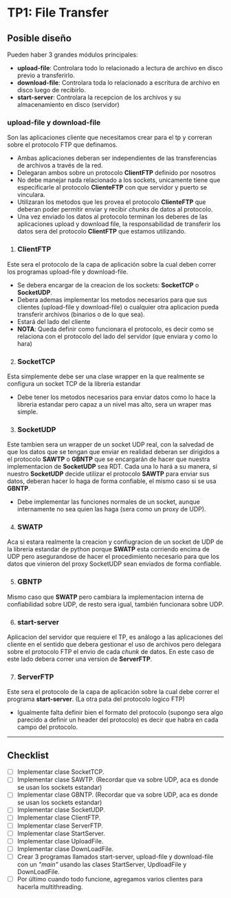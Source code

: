 # TP1: File Transfer #

## Posible diseño ##

Pueden haber 3 grandes módulos principales:
- **upload-file**: Controlara todo lo relacionado a lectura de archivo en disco previo a transferirlo.
- **download-file**: Controlara toda lo relacionado a escritura de archivo en disco luego de recibirlo.
- **start-server**: Controlara la recepcion de los archivos y su almacenamiento en disco (servidor)

### upload-file y download-file ###
Son las aplicaciones cliente que necesitamos crear para el tp y correran sobre el protocolo FTP que definamos.

- Ambas aplicaciones deberan ser independientes de las transferencias de archivos a través de la red.
- Delegaran ambos sobre un protocolo **ClientFTP** definido por nosotros
- No debe manejar nada relacionado a los sockets, unicamente tiene que especificarle al protocolo **ClienteFTP** con que servidor y puerto se vinculara.
- Utilizaran los metodos que les provea el protocolo **ClienteFTP** que deberan poder permitir enviar y recibir *chunks* de datos al protocolo.
- Una vez enviado los datos al protocolo terminan los deberes de las aplicaciones upload y download file, la responsabilidad de transferir los datos sera del protocolo **ClientFTP** que estamos utilizando.

1. ### ClientFTP ####
Este sera el protocolo de la capa de aplicación sobre la cual deben correr los programas upload-file y download-file.

- Se debera encargar de la creacion de los sockets: **SocketTCP** o **SocketUDP**.
- Debera ademas implementar los metodos necesarios para que sus clientes (upload-file y download-file) o cualquier otra aplicacion pueda transferir archivos (binarios o de lo que sea).
- Estará del lado del cliente
- **NOTA**: Queda definir como funcionara el protocolo, es decir como se relaciona con el protocolo del lado del servidor (que enviara y como lo hara)

2. ### SocketTCP ###
Esta simplemente debe ser una clase wrapper en la que realmente se configura un socket TCP de la libreria estandar

- Debe tener los metodos necesarios para enviar datos como lo hace la libreria estandar pero capaz a un nivel mas alto, sera un wraper mas simple.

3. ### SocketUDP ###
Este tambien sera un wrapper de un socket UDP real, con la salvedad de que los datos que se tengan que enviar en realidad deberan ser dirigidos a el protocolo **SAWTP** o **GBNTP** que se encargarán de hacer que nuestra implementacion de **SocketUDP** sea RDT. Cada una lo hará a su manera, si nuestro **SocketUDP** decide utilizar el protocolo **SAWTP** para enviar sus datos, deberan hacer lo haga de forma confiable, el mismo caso si se usa **GBNTP**.
- Debe implementar las funciones normales de un socket, aunque internamente no sea quien las haga (sera como un proxy de UDP).

4. ### SWATP ###
Aca si estara realmente la creacion y confiugracion de un socket de UDP de la libreria estandar de python porque **SWATP** esta corriendo encima de UDP pero asegurandose de hacer el procedimiento necesario para que los datos que vinieron del proxy SocketUDP sean enviados de forma confiable.

5. ### GBNTP ###
Mismo caso que **SWATP** pero cambiara la implementacion interna de confiabilidad sobre UDP, de resto sera igual, también funcionara sobre UDP.

6. ### start-server ###
Aplicacion del servidor que requiere el TP, es análogo a las aplicaciones del cliente en el sentido que debera gestionar el uso de archivos pero delegara sobre el protocolo FTP el envio de cada *chunk* de datos. En este caso de este lado debera correr una version de **ServerFTP**.

7. ### ServerFTP ####
Este sera el protocolo de la capa de aplicación sobre la cual debe correr el programa **start-server**. (La otra pata del protocolo logico FTP)

- Igualmente falta definir bien el formato del protocolo (supongo sera algo parecido a definir un header del protocolo) es decir que habra en cada campo del protocolo.
  
---
## Checklist ##
- [ ] Implementar clase SocketTCP.
- [ ] Implementar clase SAWTP. (Recordar que va sobre UDP, aca es donde se usan los sockets estandar)
- [ ] Implementar clase GBNTP. (Recordar que va sobre UDP, aca es donde se usan los sockets estandar)
- [ ] Implementar clase SocketUDP.
- [ ] Implementar clase ClientFTP.
- [ ] Implementar clase ServerFTP.
- [ ] Implementar clase StartServer.
- [ ] Implementar clase UploadFile.
- [ ] Implementar clase DownLoadFile.
- [ ] Crear 3 programas llamados start-server, upload-file y download-file con un *"main"* usando las clases StartServer, UpdloadFile y DownLoadFile.
- [ ] Por último cuando todo funcione, agregamos varios clientes para hacerla multithreading.
